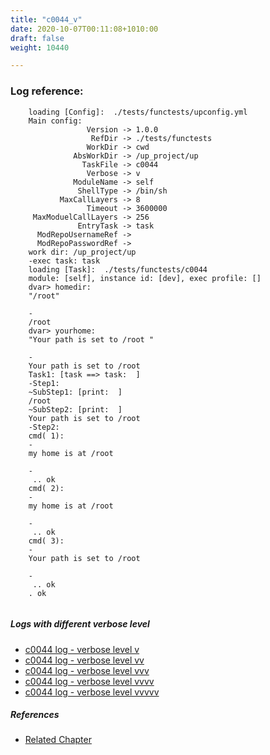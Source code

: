 ```yaml
---
title: "c0044_v"
date: 2020-10-07T00:11:08+1010:00
draft: false
weight: 10440

---
```


### Log reference: <no value>

```
    loading [Config]:  ./tests/functests/upconfig.yml
    Main config:
                 Version -> 1.0.0
                  RefDir -> ./tests/functests
                 WorkDir -> cwd
              AbsWorkDir -> /up_project/up
                TaskFile -> c0044
                 Verbose -> v
              ModuleName -> self
               ShellType -> /bin/sh
           MaxCallLayers -> 8
                 Timeout -> 3600000
     MaxModuelCallLayers -> 256
               EntryTask -> task
      ModRepoUsernameRef -> 
      ModRepoPasswordRef -> 
    work dir: /up_project/up
    -exec task: task
    loading [Task]:  ./tests/functests/c0044
    module: [self], instance id: [dev], exec profile: []
    dvar> homedir:
    "/root"
    
    -
    /root
    dvar> yourhome:
    "Your path is set to /root "
    
    -
    Your path is set to /root 
    Task1: [task ==> task:  ]
    -Step1:
    ~SubStep1: [print:  ]
    /root
    ~SubStep2: [print:  ]
    Your path is set to /root 
    -Step2:
    cmd( 1):
    -
    my home is at /root
    
    -
     .. ok
    cmd( 2):
    -
    my home is at /root
    
    -
     .. ok
    cmd( 3):
    -
    Your path is set to /root 
    
    -
     .. ok
    . ok
    
```

##### Logs with different verbose level
* [c0044 log - verbose level v](../../logs/c0044_v)
* [c0044 log - verbose level vv](../../logs/c0044_vv)
* [c0044 log - verbose level vvv](../../logs/c0044_vvv)
* [c0044 log - verbose level vvvv](../../logs/c0044_vvvv)
* [c0044 log - verbose level vvvvv](../../logs/c0044_vvvvv)

##### References
* [Related Chapter](../../env-vars/c0044)
